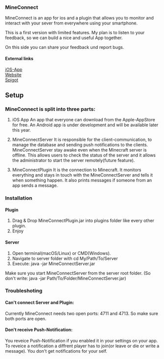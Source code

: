 ### MineConnect
 
MineConnect is an app for ios and a plugin that allows you to monitor and interact with your sever from everywhere using your smartphone.

This is a first version with limited features. My plan is to listen to your feedback, so we can build a nice and useful App together.

On this side you can share your feedback und report bugs.

#### External links
[iOS-App](https://apps.apple.com/de/app/mineconnect/id1507676445)  
[Website](https://mineconnect.ibb-games.de)  
[Spigot](https://www.spigotmc.org/resources/mineconnect.77957/)


## Setup

### MineConnect is split into three parts:
1. iOS App
An app that everyone can download from the Apple-AppStore for free.
An Android app is under development and will be available later this year.

2. MineConnectServer
It is responsible for the client-communication, to manage the database and sending push notifications to the clients.
MineConnectServer stay awake even when the Minecraft server is offline. This allows users to check the status of the server and it allows the administrator to start the server remotely(future feature).

3. MineConnectPlugin
It is the connection to Minecraft. It monitors everything and stays in touch with the MineConnectServer and tells it when something happen. It also prints messages if someone from an app sends a message.

### Installation
#### Plugin

1. Drag & Drop MineConnectPlugin.jar into plugins folder like every other plugin.
2. Enjoy

#### Server
1. Open terminal(macOS/Linux) or CMD(Windows).
2. Navigate to server folder with cd My/Path/To/Server
3. Execute: java -jar MineConnectServer.jar

Make sure you start MineConnectServer from the server root folder.
(So don't write: java -jar Path/To/Folder/MineConnectServer.jar)


### Troubleshoting

#### Can't connect Server and Plugin:
Currently MineConnect needs two open ports: 4711 and 4713. So make sure both ports are open.

#### Don't receive Push-Notification:
You reveice Push-Notification if you enabled it in your settings on your app. To reveice a notification a diffrent player has to join(or leave or die or write a message). You don't get notifications for your self. 
